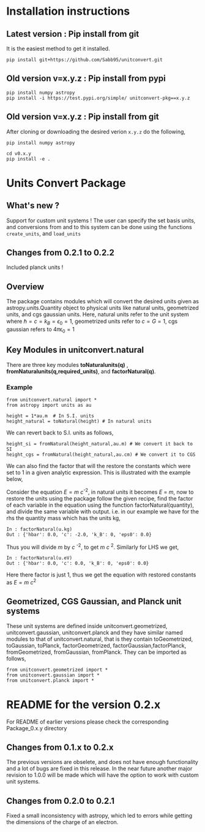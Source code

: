 # Installation instructions

## Latest version : Pip install from git
It is the easiest method to get it installed.
``` Shell
pip install git+https://github.com/Sabb95/unitconvert.git 
```
## Old version v=x.y.z : Pip install from pypi

``` Shell
pip install numpy astropy
pip install -i https://test.pypi.org/simple/ unitconvert-pkg==x.y.z
```

## Old version v=x.y.z : Pip install from git
After cloning or downloading the desired verion `x.y.z` do the following,  
``` Shell
pip install numpy astropy
```
``` Shell
cd v0.x.y
pip install -e .
```

# Units Convert Package

## What's new ?

Support for custom unit systems ! The user can specify the set basis units, and conversions from and to this system can be done using the functions `create_units`, and `load_units`

## Changes from 0.2.1 to 0.2.2
Included planck units ! 

## Overview
 
The package contains modules which will convert the desired units given as astropy.units.Quantity object to physical units like natural units, geometrized units, and cgs gaussian units. Here, natural units refer to the unit system where ℏ = *c* = *k*<sub>*B*</sub> = *ϵ*<sub>0</sub> = 1, geometrized units refer to *c* = *G* = 1, cgs gaussian refers to 4*π*ϵ<sub>0</sub> = 1


## Key Modules in unitconvert.natural 

There are three key modules **toNaturalunits(q)** ,  **fromNaturalunits(q,required_units)**, and **factorNatural(q)**.

### Example
	from unitconvert.natural import *
	from astropy import units as au 
    
    height = 1*au.m  # In S.I. units
    height_natural = toNatural(height) # In natural units 
    
We can revert back to S.I. units as follows,
    
    height_si = fromNatural(height_natural,au.m) # We convert it back to SI
    height_cgs = fromNatural(height_natural,au.cm) # We convert it to CGS

We can also find the factor that will the restore the constants which were set to 1 in a given analytic expression. This is illustrated with the example below,

Consider the equation *E* = *m* *c*<sup>-2</sup>, in natural units it becomes *E* = *m*, now to restore the units using the package follow the given recipe, find the factor of each variable in the equation using the function factorNatural(quantity), and divide the same variable with output. i.e. in our example we have for the rhs the quantity mass which has the units kg,

    In : factorNatural(u.kg)
    Out : {'hbar': 0.0, 'c': -2.0, 'k_B': 0, 'eps0': 0.0}

Thus you will divide *m* by *c* <sup>-2</sup>, to get *m* *c* <sup>2</sup>. Similarly for LHS we get,

    In : factorNatural(u.eV)
    Out : {'hbar': 0.0, 'c': 0.0, 'k_B': 0, 'eps0': 0.0}

Here there factor is just 1, thus we get the equation with restored constants as *E* = *m* *c*<sup>2</sup>

## Geometrized, CGS Gaussian, and Planck  unit systems 

These unit systems are defined inside unitconvert.geometrized, unitconvert.gaussian, unitconvert.planck and they have similar named modules to that of unitconvert.natural, that is they contain toGeometrized, toGaussian, toPlanck, factorGeometrized, factorGaussian,factorPlanck, fromGeometrized, fromGaussian, fromPlanck. They can be imported as follows, 

    from unitconvert.geometrized import *
    from unitconvert.gaussian import *
    from unitconvert.planck import *

# README for the version 0.2.x 

For README of earlier versions please check the corresponding Package_0.x.y directory

## Changes from 0.1.x to 0.2.x

The previous versions are obselete, and does not have enough functionality and a lot of bugs are fixed in this release. In the near future another major revision to 1.0.0 will be made which will have the option to work with custom unit systems. 

## Changes from 0.2.0 to 0.2.1 

Fixed a small inconsistency with astropy, which led to errors while getting the dimensions of the charge of an electron.

